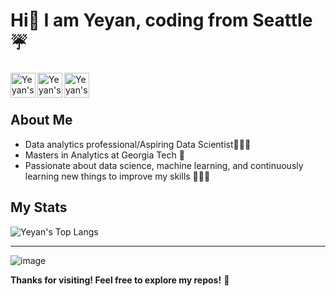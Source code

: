 # Hi👋 I am Yeyan, coding from Seattle ☔

  <a href="https://www.linkedin.com/in/yeyan-wang/">
    <img align="left" alt="Yeyan's Linkedin" width="40px" 
  src="https://img.icons8.com/fluency/48/linkedin.png" />
  </a>

  <a href="https://public.tableau.com/app/profile/yeyan.wang4564">
    <img align="left" alt="Yeyan's Tableau" width="40px"
  src="https://img.icons8.com/color/48/tableau-software.png">
  </a>

  <a href="CV/Resume_Yeyan_Wang.pdf">
    <img align="left" alt="Yeyan's CV" width="40px" 
  src="https://img.icons8.com/external-flaticons-lineal-color-flat-icons/64/000000/external-resume-job-search-flaticons-lineal-color-flat-icons.png" />
  </a>    
 
<br><br>

## About Me
- Data analytics professional/Aspiring Data Scientist🧑🏻‍🔬
- Masters in Analytics at Georgia Tech 🐝
- Passionate about data science, machine learning, and continuously learning new things to improve my skills 👩‍💻👐

## My Stats
  ![Yeyan's Top Langs](https://github-readme-stats.vercel.app/api/top-langs/?username=yeyanwang&layout=compact)
  
---------------------------------
![image](https://media.giphy.com/media/dRvEZLV0ORAmHT1L5u/giphy.gif?cid=790b7611odinnhyaru334p9vkhwghuge532tc5xsfede8v2z&ep=v1_gifs_trending&rid=giphy.gif&ct=g)

**Thanks for visiting! Feel free to explore my repos!** 🤗
